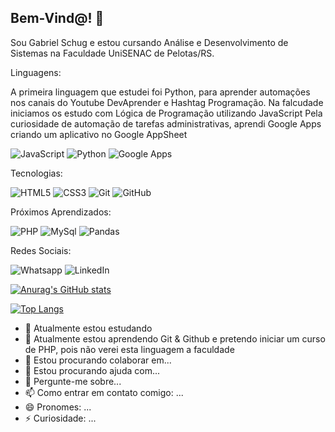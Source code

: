 ## Bem-Vind@! 👋

Sou Gabriel Schug e estou cursando Análise e Desenvolvimento de Sistemas na Faculdade UniSENAC de Pelotas/RS.


Linguagens:

A primeira linguagem que estudei foi Python, para aprender automações nos canais do Youtube DevAprender e Hashtag Programação.
Na falcudade iniciamos os estudo com Lógica de Programação utilizando JavaScript
Pela curiosidade de automação de tarefas administrativas, aprendi Google Apps criando um aplicativo no Google AppSheet

![JavaScript](https://img.shields.io/badge/JavaScript-F7DF1E.svg?style=for-the-badge&logo=JavaScript&logoColor=black)
![Python](https://img.shields.io/badge/python-3670A0?style=for-the-badge&logo=python&logoColor=ffdd54)
![Google Apps](https://img.shields.io/badge/Google%20Apps%20Script-4285F4.svg?style=for-the-badge&logo=Google-Apps-Script&logoColor=white)

Tecnologias:

![HTML5](https://img.shields.io/badge/HTML5-E34F26.svg?style=for-the-badge&logo=HTML5&logoColor=white)
![CSS3](https://img.shields.io/badge/css3-%231572B6.svg?style=for-the-badge&logo=css3&logoColor=white)
![Git](https://img.shields.io/badge/git-%23F05033.svg?style=for-the-badge&logo=git&logoColor=white)
![GitHub](https://img.shields.io/badge/github-%23121011.svg?style=for-the-badge&logo=github&logoColor=white)

Próximos Aprendizados:


![PHP](https://img.shields.io/badge/PHP-777BB4.svg?style=for-the-badge&logo=PHP&logoColor=white)
![MySql](https://img.shields.io/badge/MySQL-4479A1.svg?style=for-the-badge&logo=MySQL&logoColor=white)
![Pandas](https://img.shields.io/badge/pandas-150458.svg?style=for-the-badge&logo=pandas&logoColor=white)


Redes Sociais:

![Whatsapp](https://img.shields.io/badge/WhatsApp-25D366.svg?style=for-the-badge&logo=WhatsApp&logoColor=white)
![LinkedIn](https://img.shields.io/badge/linkedin-%230077B5.svg?style=for-the-badge&logo=linkedin&logoColor=white)

[![Anurag's GitHub stats](https://github-readme-stats.vercel.app/api?username=gabrielschug&show_icons=true)](https://github.com/anuraghazra/github-readme-stats)


[![Top Langs](https://github-readme-stats.vercel.app/api/top-langs/?username=gabrielschug&layout=donut)](https://github.com/anuraghazra/github-readme-stats)

- 🔭 Atualmente estou estudando 
- 🌱 Atualmente estou aprendendo Git & Github e pretendo iniciar um curso de PHP, pois não verei esta linguagem a faculdade
- 👯 Estou procurando colaborar em...
- 🤔 Estou procurando ajuda com...
- 💬 Pergunte-me sobre...
- 📫 Como entrar em contato comigo: ...
- 😄 Pronomes: ...
- ⚡ Curiosidade: ...

